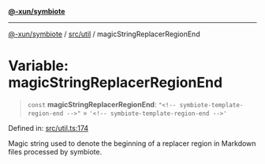 [**@-xun/symbiote**](../../../README.md)

***

[@-xun/symbiote](../../../README.md) / [src/util](../README.md) / magicStringReplacerRegionEnd

# Variable: magicStringReplacerRegionEnd

> `const` **magicStringReplacerRegionEnd**: `"<!-- symbiote-template-region-end -->"` = `'<!-- symbiote-template-region-end -->'`

Defined in: [src/util.ts:174](https://github.com/Xunnamius/symbiote/blob/559506ed93a747d618979a74bc2b1db446959ba9/src/util.ts#L174)

Magic string used to denote the beginning of a replacer region in Markdown
files processed by symbiote.
